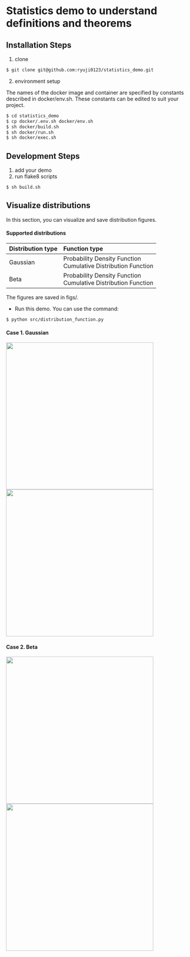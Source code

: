 # Statistics demo to understand definitions and theorems
## Installation Steps
1. clone
```sh
$ git clone git@github.com:ryuji0123/statistics_demo.git
```

2. environment setup

The names of the docker image and container are specified by constants described in docker/env.sh.
These constants can be edited to suit your project.
```sh
$ cd statistics_demo
$ cp docker/.env.sh docker/env.sh
$ sh docker/build.sh
$ sh docker/run.sh
$ sh docker/exec.sh
```

## Development Steps
1. add your demo
2. run flake8 scripts
```sh
$ sh build.sh
```

## Visualize distributions
In this section, you can visualize and save distribution figures.
#### Supported distributions
|Distribution type|Function type|
|:---|:---|
|Gaussian|Probability Density Function<br>Cumulative Distribution Function|
|Beta|Probability Density Function<br>Cumulative Distribution Function|

The figures are saved in figs/.
- Run this demo. You can use the command:
```
$ python src/distribution_function.py
```


#### Case 1. Gaussian

<img src=https://user-images.githubusercontent.com/49121951/116657667-c98e5100-a9c9-11eb-9651-891a6ae53ee5.png width='400px'><img src=https://user-images.githubusercontent.com/49121951/116657716-d9a63080-a9c9-11eb-9671-2455ed4f6dd9.png width='400px'>

#### Case 2. Beta
<img src=https://user-images.githubusercontent.com/49121951/116657825-05291b00-a9ca-11eb-9172-18162e4ced07.png width='400px'><img src=https://user-images.githubusercontent.com/49121951/116657853-14a86400-a9ca-11eb-86e1-d8f4077333a8.png width='400px'>
